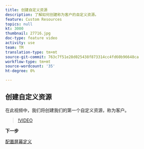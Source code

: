 ```yaml
---
title: 创建自定义资源
description: 了解如何创建称为客户的自定义资源。
feature: Custom Resources
topics: null
kt: 3000
thumbnail: 27716.jpg
doc-type: feature video
activity: use
team: TM
translation-type: tm+mt
source-git-commit: 763c7f51e28d025438f873314cc4fd60b96648ca
workflow-type: tm+mt
source-wordcount: '35'
ht-degree: 0%

---
```



## 创建自定义资源

在此视频中，我们将创建我们的第一个自定义资源，称为客户。

>[!VIDEO](https://video.tv.adobe.com/v/27716?quality=9)

**下一步**

[配置屏幕定义](./configuring-a-screen-definition-for-a-custom-resource.md)
